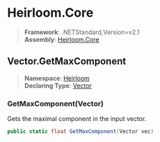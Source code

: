 # Heirloom.Core

> **Framework**: .NETStandard,Version=v2.1  
> **Assembly**: [Heirloom.Core][0]  

## Vector.GetMaxComponent

> **Namespace**: [Heirloom][0]  
> **Declaring Type**: [Vector][1]  

### GetMaxComponent(Vector)

Gets the maximal component in the input vector.

```cs
public static float GetMaxComponent(Vector vec)
```

[0]: ../../../Heirloom.Core.md
[1]: ../Vector.md
